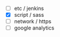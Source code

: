 - [ ] etc / jenkins
- [x] script / sass
- [ ] network / https
- [ ] google analytics
<!--stackedit_data:
eyJoaXN0b3J5IjpbLTE5MzIzMTg4Nl19
-->